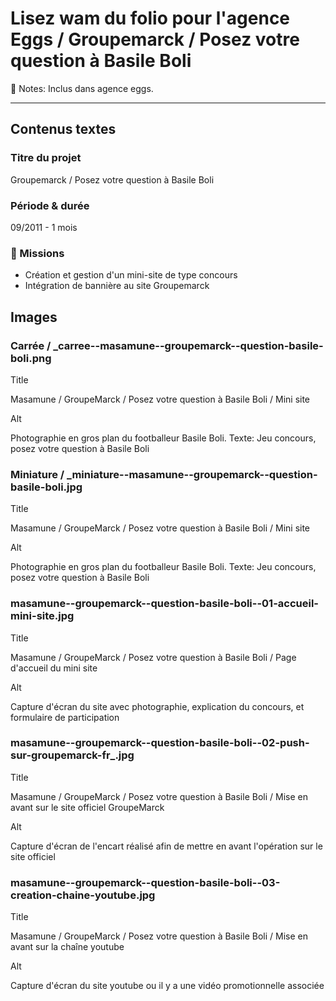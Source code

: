 # Lisez wam du folio pour l'agence Eggs / Groupemarck / Posez votre question à Basile Boli

📝 Notes: Inclus dans agence eggs.

---

## Contenus textes

### Titre du projet

Groupemarck / Posez votre question à Basile Boli

### Période & durée

09/2011 - 1 mois

### 🎯 Missions

- Création et gestion d'un mini-site de type concours
- Intégration de bannière au site Groupemarck

## Images

### Carrée / _carree--masamune--groupemarck--question-basile-boli.png

Title

Masamune / GroupeMarck / Posez votre question à Basile Boli / Mini site

Alt

Photographie en gros plan du footballeur Basile Boli. Texte: Jeu concours, posez votre question à Basile Boli

### Miniature / _miniature--masamune--groupemarck--question-basile-boli.jpg

Title

Masamune / GroupeMarck / Posez votre question à Basile Boli / Mini site

Alt

Photographie en gros plan du footballeur Basile Boli. Texte: Jeu concours, posez votre question à Basile Boli

### masamune--groupemarck--question-basile-boli--01-accueil-mini-site.jpg

Title

Masamune / GroupeMarck / Posez votre question à Basile Boli / Page d'accueil du mini site

Alt

Capture d'écran du site avec photographie, explication du concours, et formulaire de participation

### masamune--groupemarck--question-basile-boli--02-push-sur-groupemarck-fr_.jpg

Title

Masamune / GroupeMarck / Posez votre question à Basile Boli / Mise en avant sur le site officiel GroupeMarck

Alt

Capture d'écran de l'encart réalisé afin de mettre en avant l'opération sur le site officiel

### masamune--groupemarck--question-basile-boli--03-creation-chaine-youtube.jpg

Title

Masamune / GroupeMarck / Posez votre question à Basile Boli / Mise en avant sur la chaîne youtube

Alt

Capture d'écran du site youtube ou il y a une vidéo promotionnelle associée
